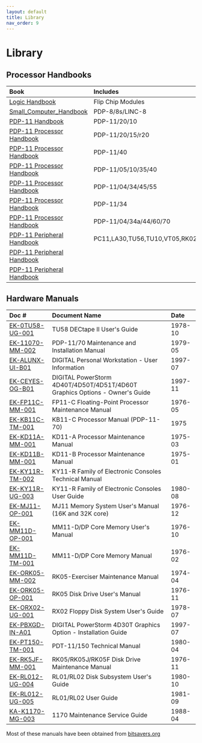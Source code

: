 ```yaml
---
layout: default
title: Library
nav_order: 9
---
```


# Library

## Processor Handbooks

| Book                                                                                                                                         | Includes                                                                          | Year
|:---------------------------------------------------------------------------------------------------------------------------------------------|:----------------------------------------------------------------------------------|:--------
| [Logic Handbook](            ../assets/books/Logic_Handbook,1967.pdf)                                                                        | Flip Chip Modules                                                                 | 1967
| [Small_Computer_Handbook](   ../assets/books/Small_Computer_Handbook,1967.pdf)                                                               | PDP-8/8s/LINC-8                                                                   | 1967
| [PDP-11 Handbook](           ../assets/books/PDP-11_Handbook,1970,pdp11-20-10.pdf)                                                           | PDP-11/20/10                                                                      | 1970
| [PDP-11 Processor Handbook]( ../assets/books/PDP-11_Processor_Handbook,1971,pdp11-20-15-r20.pdf)                                             | PDP-11/20/15/r20                                                                  | 1971
| [PDP-11 Processor Handbook]( ../assets/books/PDP-11_Processor_Handbook,1972,pdp11-40.pdf)                                                    | PDP-11/40                                                                         | 1972
| [PDP-11 Processor Handbook]( ../assets/books/PDP-11_Processor_Handbook,1973,pdp11-05-10-35-40.pdf)                                           | PDP-11/05/10/35/40                                                                | 1973
| [PDP-11 Processor Handbook]( ../assets/books/PDP-11_Processor_Handbook,1976,pdp11-04-34-45-55.pdf)                                           | PDP-11/04/34/45/55                                                                | 1976
| [PDP-11 Processor Handbook]( ../assets/books/PDP-11_Processor_Handbook,1976,pdp11-34.pdf)                                                    | PDP-11/34                                                                         | 1976
| [PDP-11 Processor Handbook]( ../assets/books/PDP-11_Processor_Handbook,1979,pdp11-04-34-44-60-70.pdf)                                        | PDP-11/04/34a/44/60/70                                                            | 1979
| [PDP-11 Peripheral Handbook](../assets/books/PDP-11_Peripherals_Handbook,1972.pdf)                                                           | PC11,LA30,TU56,TU10,VT05,RK02,RK03                                                | 1972
| [PDP-11 Peripheral Handbook](../assets/books/PDP-11_Peripherals_Handbook,1973.pdf)                                                           |                                                                                   | 1973
| [PDP-11 Peripheral Handbook](../assets/books/PDP-11_Peripherals_Handbook,1976.pdf)                                                           |                                                                                   | 1976

## Hardware Manuals

| Doc #                                                                                                                                        | Document Name                                                                     | Date
|:---------------------------------------------------------------------------------------------------------------------------------------------|:----------------------------------------------------------------------------------|:--------
| [EK-0TU58-UG-001](../assets/manuals/EK-0TU58-UG-001,TU58_DECtape_II_User's_Guide,1978-10.pdf)                                                | TU58 DECtape II User's Guide                                                      | 1978-10
| [EK-11070-MM-002](../assets/manuals/EK-11070-MM-002,PDP-11-70_Maintenance_and_Installation_Manual,1979-05.pdf)                               | PDP-11/70 Maintenance and Installation Manual                                     | 1979-05
| [EK-ALUNX-UI-B01](../assets/manuals/EK-ALUNX-UI-B01,DIGITAL_Personal_Workstation_-_User_Information,1997-07.pdf)                             | DIGITAL Personal Workstation - User Information                                   | 1997-07
| [EK-CEYES-OG-B01](../assets/manuals/EK-CEYES-OG-B01,DIGITAL_PowerStorm_4D40T-4D50T-4D51T-4D60T_Graphics_Options_-_Owner's_Guide,1997-11.pdf) | DIGITAL PowerStorm 4D40T/4D50T/4D51T/4D60T <br/> Graphics Options - Owner's Guide | 1997-11
| [EK-FP11C-MM-001](../assets/manuals/EK-FP11C-MM-001,FP11-C_Floating-Point_Processor_Maintenance_Manual,1976-05.pdf)                          | FP11-C Floating-Point Processor Maintenance Manual                                | 1976-05
| [EK-KB11C-TM-001](../assets/manuals/EK-KB11C-TM-001,KB11-C_Processor_Manual_(PDP-11-70),1975.pdf)                                            | KB11-C Processor Manual (PDP-11-70)                                               | 1975
| [EK-KD11A-MM-001](../assets/manuals/EK-KD11A-MM-001,KD11-A_Processor_Maintenance_Manual,1975-03.pdf)                                         | KD11-A Processor Maintenance Manual                                               | 1975-03
| [EK-KD11B-MM-001](../assets/manuals/EK-KD11B-MM-001,KD11-B_Processor_Maintenance_Manual,1975-01.pdf)                                         | KD11-B Processor Maintenance Manual                                               | 1975-01
| [EK-KY11R-TM-002](../assets/manuals/EK-KY11R-TM-002,KY11-R_Family_of_Electronic_Consoles_Technical_Manual.pdf)                               | KY11-R Family of Electronic Consoles Technical Manual                             | 
| [EK-KY11R-UG-003](../assets/manuals/EK-KY11R-UG-003,KY11-R_Family_of_Electronic_Consoles_User_Guide,1980-08.pdf)                             | KY11-R Family of Electronic Consoles User Guide                                   | 1980-08
| [EK-MJ11-OP-001]( ../assets/manuals/EK-MJ11-OP-001,MJ11_Memory_System_User's_Manual_(16K_and_32K_core),1976-12.pdf)                          | MJ11 Memory System User's Manual (16K and 32K core)                               | 1976-12
| [EK-MM11D-OP-001](../assets/manuals/EK-MM11D-OP-001,MM11-D-DP_Core_Memory_User's_Manual,1976-10.pdf)                                         | MM11-D/DP Core Memory User's Manual                                               | 1976-10
| [EK-MM11D-TM-001](../assets/manuals/EK-MM11D-TM-001,MM11-D-DP_Core_Memory_Manual,1976-02.pdf)                                                | MM11-D/DP Core Memory Manual                                                      | 1976-02
| [EK-ORK05-MM-002](../assets/manuals/EK-ORK05-MM-002,RK05-Exerciser_Maintenance_Manual,1974-04.pdf)                                           | RK05-Exerciser Maintenance Manual                                                 | 1974-04
| [EK-ORK05-OP-001](../assets/manuals/EK-ORK05-OP-001,RK05_Disk_Drive_User's_Manual,1976-11.pdf)                                               | RK05 Disk Drive User's Manual                                                     | 1976-11
| [EK-ORX02-UG-001](../assets/manuals/EK-ORX02-UG-001,RX02_Floppy_Disk_System_User's_Guide,1978-07.pdf)                                        | RX02 Floppy Disk System User's Guide                                              | 1978-07
| [EK-PBXGD-IN-A01](../assets/manuals/EK-PBXGD-IN-A01,DIGITAL_PowerStorm_4D30T_Graphics_Option_-_Installation_Guide,1997-07.pdf)               | DIGITAL PowerStorm 4D30T Graphics Option - Installation Guide                     | 1997-07
| [EK-PT150-TM-001](../assets/manuals/EK-PT150-TM-001,PDT-11-150_Technical_Manual,1980-04.pdf)                                                 | PDT-11/150 Technical Manual                                                       | 1980-04
| [EK-RK5JF-MM-001](../assets/manuals/EK-RK5JF-MM-001,RK05-RK05J-RK05F_Disk_Drive_Maintenance_Manual,1976-11.pdf)                              | RK05/RK05J/RK05F Disk Drive Maintenance Manual                                    | 1976-11
| [EK-RL012-UG-004](../assets/manuals/EK-RL012-UG-004,RL01-RL02_Disk_Subsystem_User's_Guide,1980-10.pdf)                                       | RL01/RL02 Disk Subsystem User's Guide                                             | 1980-10
| [EK-RL012-UG-005](../assets/manuals/EK-RL012-UG-005,RL01-RL02_User_Guide,1981-09.pdf)                                                        | RL01/RL02 User Guide                                                              | 1981-09
| [KA-K1170-MG-003](../assets/manuals/KA-K1170-MG-003,1170_Maintenance_Service_Guide,1988-04.pdf)                                              | 1170 Maintenance Service Guide                                                    | 1988-04

Most of these manuals have been obtained from [bitsavers.org](https://bitsavers.org)